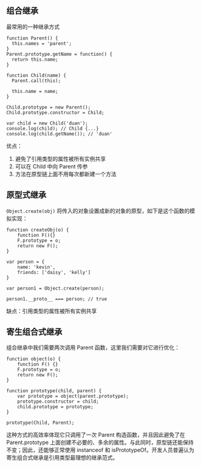 ## 组合继承

最常用的一种继承方式

```
function Parent() {
  this.names = 'parent';
}
Parent.prototype.getName = function() {
  return this.name;
}

function Child(name) {
  Parent.call(this);
  
  this.name = name;
}

Child.prototype = new Parent();
Child.prototype.constructor = Child;

var child = new Child('duan');
console.log(child); // Child {...}
console.log(child.getName()); // 'duan'
```

优点：

1. 避免了引用类型的属性被所有实例共享
2. 可以在 Child 中向 Parent 传参
3. 方法在原型链上面不用每次都新建一个方法

## 原型式继承

`Object.create(obj)` 将传入的对象设置成新的对象的原型，如下是这个函数的模拟实现：

```
function createObj(o) {
    function F(){}
    F.prototype = o;
    return new F();
}
```

```
var person = {
    name: 'kevin',
    friends: ['daisy', 'kelly']
}

var person1 = Object.create(person);

person1.__proto__ === person; // true
```

缺点：引用类型的属性被所有实例共享

## 寄生组合式继承

组合继承中我们需要两次调用 Parent 函数，这里我们需要对它进行优化：

```
function object(o) {
    function F() {}
    F.prototype = o;
    return new F();
}

function prototype(child, parent) {
    var prototype = object(parent.prototype);
    prototype.constructor = child;
    child.prototype = prototype;
}

prototype(Child, Parent);
```

这种方式的高效率体现它只调用了一次 Parent 构造函数，并且因此避免了在 Parent.prototype 上面创建不必要的、多余的属性。与此同时，原型链还能保持不变；因此，还能够正常使用 instanceof 和 isPrototypeOf。开发人员普遍认为寄生组合式继承是引用类型最理想的继承范式。

